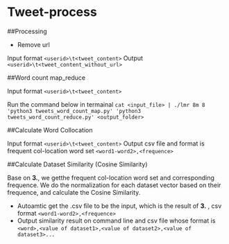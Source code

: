 # Tweet-process

##Processing
 - Remove url

Input format `<userid>\t<tweet_content>`
Output  `<userid>\t<tweet_content_without_url>`

##Word count map_reduce

Input format `<userid>\t<tweet_content>`

Run the command below in termainal
`cat <input_file> | ./lmr 8m 8 'python3 tweets_word_count_map.py' 'python3 tweets_word_count_reduce.py' <output_folder>`

##Calculate Word Collocation

Input format `<userid>\t<tweet_content>`
Output  csv file and format is frequent col-location word set `<word1-word2>,<frequence>`

##Calculate Dataset Similarity (Cosine Similarity)

Base on **3.**, we getthe frequent col-location word set and corresponding frequence.
We do the normalization for each dataset vector based on their frequence, and calculate the Cosine Similarity.

* Autoamtic get the .csv file to be the input, which is the result of **3.** , csv format `<word1-word2>,<frequence>`
* Output similarity result on command line and csv file whose format is `<word>,<value of dataset1>,<value of dataset2>,<value of dataset3>...`